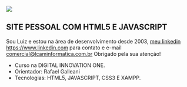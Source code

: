![](https://miro.medium.com/max/344/1*tZHcs0d7MAG-BBcjBekZYA.png)


## SITE PESSOAL COM HTML5 E JAVASCRIPT

Sou Luiz e estou na área de desenvolvimento desde 2003, <a href="https://www.linkedin.com/feed/?trk=guest_homepage-basic_nav-header-signin" target="_blank">meu linkedin https://www.linkedin.com </a>para contato e e-mail <a href="mailto:comercial@lcaminformatica.com.br"> comercial@lcaminformatica.com.br </a>Obrigado pela sua atenção!

- Curso na DIGITAL INNOVATION ONE.
- Orientador: Rafael Galleani
- Tecnologias: HTML5, JAVASCRIPT, CSS3 E XAMPP.

  

